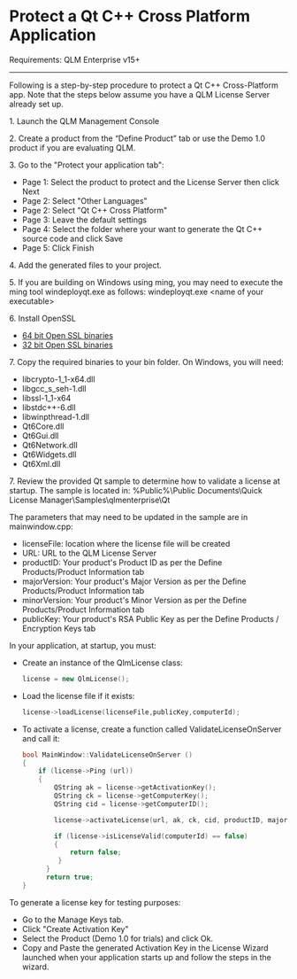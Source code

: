 # Protect a Qt C++ Cross Platform Application

Requirements: QLM Enterprise v15+

***

Following is a step-by-step procedure to protect a Qt C++ Cross-Platform app. Note that the steps below assume you have a QLM License Server already set up.

1\. Launch the QLM Management Console

2\. Create a product from the “Define Product” tab or use the Demo 1.0 product if you are evaluating QLM.&#x20;

3\. Go to the "Protect your application tab":

* Page 1: Select the product to protect and the License Server then click Next
* Page 2: Select "Other Languages"
* Page 2: Select "Qt C++ Cross Platform"
* Page 3: Leave the default settings
* Page 4: Select the folder where your want to generate the Qt C++ source code and click Save
* Page 5: Click Finish

4\. Add the generated files to your project.

5\. If you are building on Windows using ming, you may need to execute the ming tool windeployqt.exe as follows: windeployqt.exe \<name of your executable>

6\. Install OpenSSL

* [64 bit Open SSL binaries](https://soraco.co/products/qlm/openssl/openssl-1.1.1k-win64-mingw.zip)
* [32 bit Open SSL binaries](https://soraco.co/products/qlm/openssl/openssl-1.1.1k-win32-mingw.zip)

7\. Copy the required binaries to your bin folder. On Windows, you will need:

* libcrypto-1\_1-x64.dll
* libgcc\_s\_seh-1.dll
* libssl-1\_1-x64
* libstdc++-6.dll
* libwinpthread-1.dll
* Qt6Core.dll
* Qt6Gui.dll
* Qt6Network.dll
* Qt6Widgets.dll
* Qt6Xml.dll

7\. Review the provided Qt sample to determine how to validate a license at startup. The sample is located in: %Public%\Public Documents\Quick License Manager\Samples\qlmenterprise\Qt

The parameters that may need to be updated in the sample are in mainwindow.cpp:

* licenseFile: location where the license file will be created
* URL: URL to the QLM License Server
* productID: Your product's Product ID as per the Define Products/Product Information tab
* majorVersion: Your product's Major Version as per the Define Products/Product Information tab
* minorVersion: Your product's Minor Version as per the Define Products/Product Information tab
* publicKey: Your product's RSA Public Key as per the Define Products / Encryption Keys tab

In your application, at startup, you must:

*   Create an instance of the QlmLicense class:

    ```cpp
    license = new QlmLicense();    
    ```
*   Load the license file if it exists:

    ```cpp
    license->loadLicense(licenseFile,publicKey,computerId);
    ```
*   To activate a license, create a function called ValidateLicenseOnServer and call it:

    ```cpp
    bool MainWindow::ValidateLicenseOnServer ()
    {
        if (license->Ping (url))
        {
            QString ak = license->getActivationKey();
            QString ck = license->getComputerKey();
            QString cid = license->getComputerID();

            license->activateLicense(url, ak, ck, cid, productID, majorVersion, minorVersion);

            if (license->isLicenseValid(computerId) == false)
            {
                return false;
             }
          }
          return true;
    }
    ```



To generate a license key for testing purposes:

* Go to the Manage Keys tab.
* Click "Create Activation Key"
* Select the Product (Demo 1.0 for trials) and click Ok.
* Copy and Paste the generated Activation Key in the License Wizard launched when your application starts up and follow the steps in the wizard.
